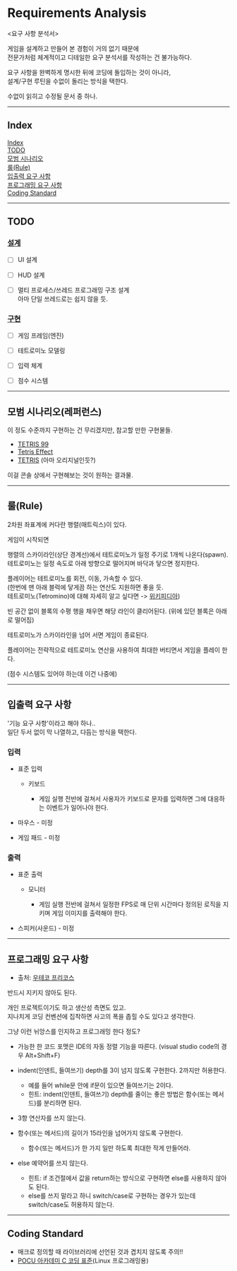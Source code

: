 # Requirements Analysis

<요구 사항 분석서>

게임을 설계하고 만들어 본 경험이 거의 없기 때문에  
전문가처럼 체계적이고 디테일한 요구 분석서를 작성하는 건 불가능하다.

요구 사항을 완벽하게 명시한 뒤에 코딩에 돌입하는 것이 아니라,  
설계/구현 루틴을 수없이 돌리는 방식을 택한다.

수없이 읽히고 수정될 문서 중 하나.  

---

## Index

[Index](#index)  
[TODO](#todo)  
[모범 시나리오](#모범-시나리오)  
[룰(Rule)](#룰rule)  
[입출력 요구 사항](#입출력-요구-사항)  
[프로그래밍 요구 사항](#프로그래밍-요구-사항)  
[Coding Standard](#coding-standard)



---

## TODO

### [설계](./solution.md#설계)

- [ ] UI 설계
- [ ] HUD 설계

- [ ] 멀티 프로세스/쓰레드 프로그래밍 구조 설계  
    아마 단일 쓰레드로는 쉽지 않을 듯.


### [구현](./solution.md#구현)

- [ ] 게임 프레임(엔진)

- [ ] 테트로미노 모델링

- [ ] 입력 체계

- [ ] 점수 시스템


---

## 모범 시나리오(레퍼런스)

이 정도 수준까지 구현하는 건 무리겠지만,
참고할 만한 구현물들.

- [TETRIS 99](https://namu.wiki/w/TETRIS%2099)
- [Tetris Effect](https://namu.wiki/w/Tetris%20Effect)
- [TETRIS](https://tetris.com/play-tetris) (아마 오리지널인듯?)

이걸 콘솔 상에서 구현해보는 것이 원하는 결과물.

---

## 룰(Rule)

2차원 좌표계에 커다란 행렬(매트릭스)이 있다.  

게임이 시작되면

행렬의 스카이라인(상단 경계선)에서 테트로미노가 일정 주기로 1개씩 나온다(spawn).  
테트로미노는 일정 속도로 아래 방향으로 떨어지며 바닥과 닿으면 정지한다.

플레이어는 테트로미노를 회전, 이동, 가속할 수 있다.  
(한번에 맨 아래 블럭에 닿게끔 하는 연산도 지원하면 좋을 듯.  
테트로미노(Tetromino)에 대해 자세히 알고 싶다면 -> [위키피디아](https://en.wikipedia.org/wiki/Tetromino))

빈 공간 없이 블록의 수평 행을 채우면 해당 라인이 클리어된다. (위에 있던 블록은 아래로 떨어짐)

테트로미노가 스카이라인을 넘어 서면 게임이 종료된다.

플레이어는 전략적으로 테트로미노 연산을 사용하여 최대한 버티면서 게임을 플레이 한다.



(점수 시스템도 있어야 하는데 이건 나중에)

---


## 입출력 요구 사항

'기능 요구 사항'이라고 해야 하나..  
일단 두서 없이 막 나열하고, 다듬는 방식을 택한다.

### 입력

- 표준 입력

    - 키보드
        
        - 게임 실행 전반에 걸쳐서 사용자가 키보드로 문자를 입력하면 그에 대응하는 이벤트가 일어나야 한다.

- 마우스 - 미정

- 게임 패드 - 미정

### 출력

- 표준 출력

    - 모니터

        - 게임 실행 전반에 걸쳐서 일정한 FPS로 매 단위 시간마다 정의된 로직을 지키며 게임 이미지를 출력해야 한다.

- 스피커(사운드) - 미정




---


## 프로그래밍 요구 사항

- 출처: [우테코 프리코스](https://github.com/woowacourse-precourse/java-lotto#-%ED%94%84%EB%A1%9C%EA%B7%B8%EB%9E%98%EB%B0%8D-%EC%9A%94%EA%B5%AC-%EC%82%AC%ED%95%AD)


반드시 지키지 않아도 된다.

개인 프로젝트이기도 하고 생산성 측면도 있고.  
지나치게 코딩 컨벤션에 집착하면 사고의 폭을 좁힐 수도 있다고 생각한다.

그냥 이런 뉘앙스를 인지하고 프로그래밍 한다 정도?


- 가능한 한 코드 포맷은 IDE의 자동 정렬 기능을 따른다. (visual studio code의 경우 Alt+Shift+F)

- indent(인덴트, 들여쓰기) depth를 3이 넘지 않도록 구현한다. 2까지만 허용한다.
  - 예를 들어 while문 안에 if문이 있으면 들여쓰기는 2이다.
  - 힌트: indent(인덴트, 들여쓰기) depth를 줄이는 좋은 방법은 함수(또는 메서드)를 분리하면 된다.

- 3항 연산자를 쓰지 않는다.

- 함수(또는 메서드)의 길이가 15라인을 넘어가지 않도록 구현한다.
  - 함수(또는 메서드)가 한 가지 일만 하도록 최대한 작게 만들어라.

- else 예약어를 쓰지 않는다.
  - 힌트: if 조건절에서 값을 return하는 방식으로 구현하면 else를 사용하지 않아도 된다.
  - else를 쓰지 말라고 하니 switch/case로 구현하는 경우가 있는데 switch/case도 허용하지 않는다.

---

## Coding Standard

* 매크로 정의할 때 라이브러리에 선언된 것과 겹치지 않도록 주의!!
* [POCU 아카데미 C 코딩 표준](https://docs.popekim.com/ko/coding-standards/pocu-c)(Linux 프로그래밍용)